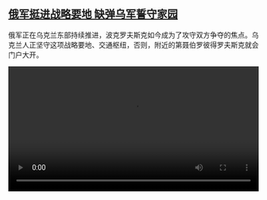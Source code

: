 <!--1729943224000-->
[俄军挺进战略要地 缺弹乌军誓守家园](https://www.dw.com/zh/%E4%BF%84%E5%86%9B%E6%8C%BA%E8%BF%9B%E6%88%98%E7%95%A5%E8%A6%81%E5%9C%B0%20%E7%BC%BA%E5%BC%B9%E4%B9%8C%E5%86%9B%E8%AA%93%E5%AE%88%E5%AE%B6%E5%9B%AD/a-70578249)
------

<p>俄军正在乌克兰东部持续推进，波克罗夫斯克如今成为了攻守双方争夺的焦点。乌克兰人正坚守这项战略要地、交通枢纽，否则，附近的第聂伯罗彼得罗夫斯克就会门户大开。</small></p><video src="https://tvdownloaddw-a.akamaihd.net/Events/mp4/vdt_zh/2024/dwvgchi241023_pokrovskburn_01smw_AVC_1280x720.mp4" controls style="width:100%"></video>
